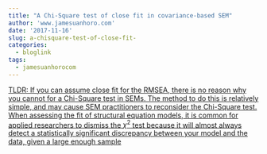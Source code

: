 ```yaml
---
title: "A Chi-Square test of close fit in covariance-based SEM"
author: 'www.jamesuanhoro.com'
date: '2017-11-16'
slug: a-chisquare-test-of-close-fit-
categories:
  - bloglink
tags:
  - jamesuanhorocom
---
```


[TLDR: If you can assume close fit for the RMSEA, there is no reason why you cannot for a Chi-Square test in SEMs. The method to do this is relatively simple, and may cause SEM practitioners to reconsider the Chi-Square test. When assessing the fit of structural equation models, it is common for applied researchers to dismiss the $\chi^2$ test because it will almost always detect a statistically significant discrepancy between your model and the data, given a large enough sample<i class="fas fa-external-link-alt"></i>](https://www.jamesuanhoro.com/post/2017/11/16/a-chi-square-test-of-close-fit-in-covariance-based-sem/)

